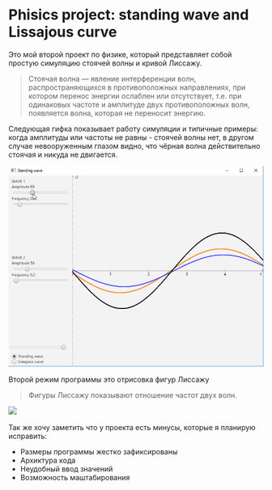 # Phisics project: standing wave and Lissajous curve
<p>Это мой второй проект по физике, который представляет собой простую симуляцию стоячей волны и кривой Лиссажу.</p>

> Стоячая волна — явление интерференции волн, распространяющихся в противоположных направлениях, при котором перенос энергии ослаблен или отсутствует, т.е. при одинаковых частоте и амплитуде двух противоположных волн, появляется волна, которая не переносит энергию.

<p>Следующая гифка показывает работу симуляции и типичные примеры: когда амплитуды или частоты не равны - стоячей волны нет, в другом случае невооруженным глазом видно, что чёрная волна действительно стоячая и никуда не двигается.</p>
<img src="https://github.com/valentinp17/Phisics-project-n-body-problem/blob/master/images/demo1.gif">
<p>Второй режим программы это отрисовка фигур Лиссажу</p>

> Фигуры Лиссажу показывают отношение частот двух волн.

<img src="https://github.com/valentinp17/Phisics-project-n-body-problem/blob/master/images/demo2.gif">

Так же хочу заметить что у проекта есть минусы, которые я планирую исправить:
- Размеры программы жестко зафиксированы
- Архиктура кода
- Неудобный ввод значений
- Возможность маштабирования
